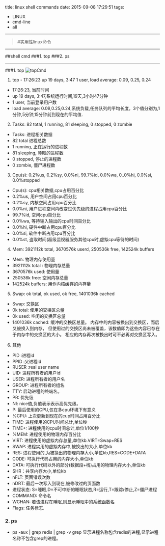 title: linux shell commands
date: 2015-09-08 17:29:51
tags:
- LINUX
- cmd-line
- all
---

> #实用性linux命令

***

##shell cmd
 ###1. top
 ###2. ps

***
###1. top
![topCmd](/imgs/linux-shell-commands/topCMD.jpg)
1. top - 17:26:23 up 19 days, 3:47 1 user, load average: 0.09, 0.25, 0.24
  * 17:26:23, 当前时间
  * up 19 days, 3:47,系统运行时间,19天,3小时47分钟
  * 1 user, 当前登录用户数
  * load average: 0.09,0.25,0.24,系统负载,任务队列的平均长度。3个值分别为,1分钟,5分钟,15分钟前到现在的平均值.

2. Tasks: 82 total, 1 running, 81 sleeping, 0 stopped, 0 zombie
  * Tasks: 进程相关数据
  * 82 total 进程总数
  * 1 running, 正在运行的进程数
  * 81 sleeping, 睡眠的进程数
  * 0 stopped, 停止的进程数
  * 0 zombie, 僵尸进程数

3. Cpu(s): 0.2%us, 0.2%sy, 0.0%ni, 99.7%id, 0.0%wa, 0..0%hi, 0.0%si, 0.0%stopped
  * Cpu(s): cpu相关数据,cpu占用百分比
  * 0.2%us, 用户空间占用cpu百分比
  * 0.2%sy, 内核空间占用cpu百分比
  * 0.0%ni, 用户进程空间内改变过优先级的进程占用cpu百分比
  * 99.7%id, 空闲cpu百分比
  * 0.0%wa, 等待输入输出的cpu时间百分比
  * 0.0%hi, 硬件中断占用cpu百分比
  * 0.0%si, 软件中断占用cpu百分比
  * 0.0%st, 盗取时间(超级监视器服务其他cpu时,虚拟cpu等待的时间)
  
4. Mem: 3921112k total, 3670576k userd, 250536k free, 142524k buffers
  * Mem: 物理内存使用量
  * 3921112k total : 物理内存总量
  * 3670576k used: 使用量
  * 250536k free: 空闲内存总量
  * 142524k buffers: 用作内核缓存的内存量
  
5. Swap: ok total, ok used, ok free, 1401036k cached
  * Swap: 交换区
  * 0k total: 使用的交换区总量
  * 0k used: 空闲的交换区总量
  * 1401036k cached: 缓冲的交换区总量。 内存中的内容被换出到交换区，而后又被换入到内存，
    但使用过的交换区尚未被覆盖，该数值即为这些内容已存在于内存中的交换区的大小。
    相应的内存再次被换出时可不必再对交换区写入。
    
6. 其他
  * PID :进程id
  * PPID :父进程id
  * RUSER :real user name
  * UID: 进程所有者的用户id
  * USER: 进程所有者的用户名
  * GROUP: 进程所有者的组名
  * TTY: 启动进程的终端名。
  * PR: 优先级
  * NI: nice值,负值表示表示高优先级。
  * P: 最后使用的CPU,仅在多cpu环境下有意义
  * %CPU: 上次更新到现在的cup时间占用百分比
  * TIME: 进程使用的CPU时间总计,单位秒
  * TIME+: 进程使用的cpu时间总计,单位1/100秒
  * %MEM: 进程使用的物理内存百分比
  * VIRT: 进程使用的虚拟内存总量,单位kb.VIRT=Swap+RES
  * SWAP: 进程实用的虚拟内存中,被换出的大小,单位kb
  * RES: 进程使用的,为被换出的物理内存大小,单位kb,RES=CODE+DATA
  * CODE: 可执行代码占用的内存大小,单位kb
  * DATA: 可执行代码以外的部分(数据段+栈)占用的物理内存大小,单位kb
  * SHR：共享内存大小,单位kb
  * nFLT: 页面错误次数
  * nDRT: 最后一次写入到现在,被修改过的页面数
  * 进程状态:
    S=睡眠,D=不可中断的睡眠状态,R=运行,T=跟踪/停止,Z=僵尸进程
  * COMMAND: 命令名
  * WCHAN: 若该进程在睡眠,则显示睡眠中的系统函数名
  * Flags: 任务标志.
  
  
### 2. ps
* ps -aux | grep redis | grep -v grep 
  显示进程名称包含redis的进程,显示进程名称不包含grep的进程。
